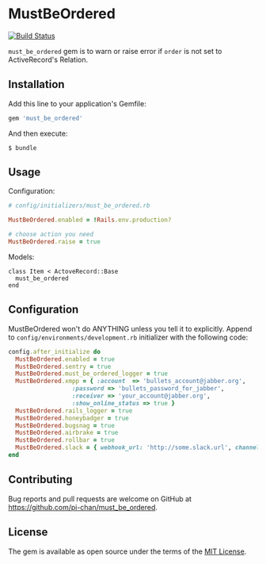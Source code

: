 # MustBeOrdered

[![Build Status](https://travis-ci.org/pi-chan/must_be_ordered.svg?branch=master)](https://travis-ci.org/pi-chan/must_be_ordered)

`must_be_ordered` gem is to warn or raise error if `order` is not set to ActiveRecord's Relation.

## Installation

Add this line to your application's Gemfile:

```ruby
gem 'must_be_ordered'
```

And then execute:

    $ bundle


## Usage

Configuration:

```ruby
# config/initializers/must_be_ordered.rb

MustBeOrdered.enabled = !Rails.env.production?

# choose action you need
MustBeOrdered.raise = true
```

Models:

```
class Item < ActoveRecord::Base
  must_be_ordered
end
```

## Configuration

MustBeOrdered won't do ANYTHING unless you tell it to explicitly. Append to
`config/environments/development.rb` initializer with the following code:

```ruby
config.after_initialize do
  MustBeOrdered.enabled = true
  MustBeOrdered.sentry = true
  MustBeOrdered.must_be_ordered_logger = true
  MustBeOrdered.xmpp = { :account  => 'bullets_account@jabber.org',
                  :password => 'bullets_password_for_jabber',
                  :receiver => 'your_account@jabber.org',
                  :show_online_status => true }
  MustBeOrdered.rails_logger = true
  MustBeOrdered.honeybadger = true
  MustBeOrdered.bugsnag = true
  MustBeOrdered.airbrake = true
  MustBeOrdered.rollbar = true
  MustBeOrdered.slack = { webhook_url: 'http://some.slack.url', channel: '#default', username: 'notifier' }
end
```

## Contributing

Bug reports and pull requests are welcome on GitHub at https://github.com/pi-chan/must_be_ordered.

## License

The gem is available as open source under the terms of the [MIT License](https://opensource.org/licenses/MIT).
